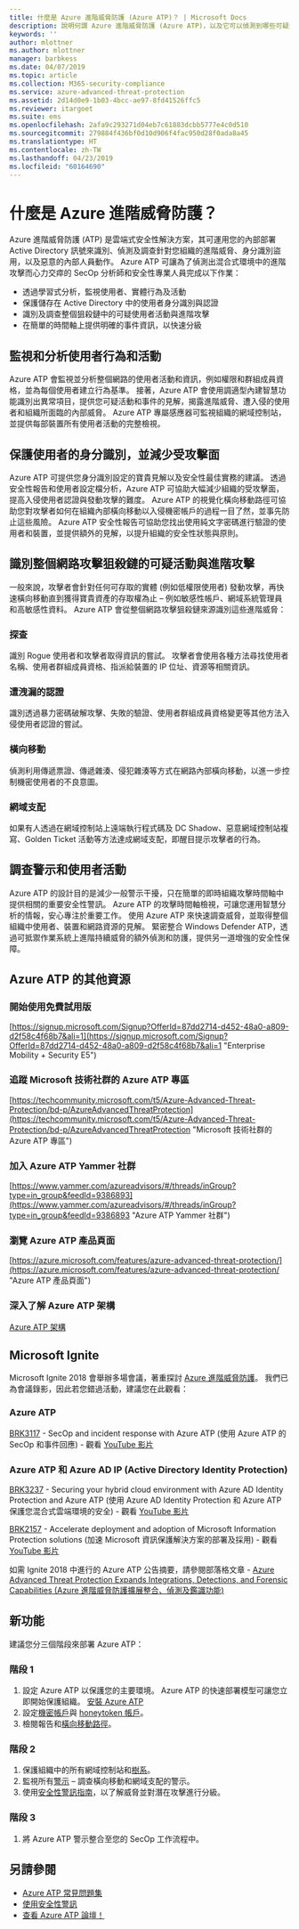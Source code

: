 ```yaml
---
title: 什麼是 Azure 進階威脅防護 (Azure ATP)？ | Microsoft Docs
description: 說明何謂 Azure 進階威脅防護 (Azure ATP)，以及它可以偵測到哪些可疑活動種類
keywords: ''
author: mlottner
ms.author: mlottner
manager: barbkess
ms.date: 04/07/2019
ms.topic: article
ms.collection: M365-security-compliance
ms.service: azure-advanced-threat-protection
ms.assetid: 2d14d0e9-1b03-4bcc-ae97-8fd41526ffc5
ms.reviewer: itargoet
ms.suite: ems
ms.openlocfilehash: 2afa9c293271d04eb7c61883dcbb5777e4c0d510
ms.sourcegitcommit: 279884f436bf0d10d906f4fac950d28f0ada8a45
ms.translationtype: HT
ms.contentlocale: zh-TW
ms.lasthandoff: 04/23/2019
ms.locfileid: "60164690"
---
```

# <a name="what-is-azure-advanced-threat-protection"></a>什麼是 Azure 進階威脅防護？
Azure 進階威脅防護 (ATP) 是雲端式安全性解決方案，其可運用您的內部部署 Active Directory 訊號來識別、偵測及調查針對您組織的進階威脅、身分識別盜用，以及惡意的內部人員動作。 Azure ATP 可讓為了偵測出混合式環境中的進階攻擊而心力交瘁的 SecOp 分析師和安全性專業人員完成以下作業：  
- 透過學習式分析，監視使用者、實體行為及活動  
- 保護儲存在 Active Directory 中的使用者身分識別與認證  
- 識別及調查整個狙殺鏈中的可疑使用者活動與進階攻擊 
- 在簡單的時間軸上提供明確的事件資訊，以快速分級 
 
## <a name="monitor-and-profile-user-behavior-and-activities"></a>監視和分析使用者行為和活動  
Azure ATP 會監視並分析整個網路的使用者活動和資訊，例如權限和群組成員資格，並為每個使用者建立行為基準。 接著，Azure ATP 會使用調適型內建智慧功能識別出異常項目，提供您可疑活動和事件的見解，揭露進階威脅、遭入侵的使用者和組織所面臨的內部威脅。 Azure ATP 專屬感應器可監視組織的網域控制站，並提供每部裝置所有使用者活動的完整檢視。 
 
## <a name="protect-user-identities-and-reduce-the-attack-surface"></a>保護使用者的身分識別，並減少受攻擊面   
Azure ATP 可提供您身分識別設定的寶貴見解以及安全性最佳實務的建議。 透過安全性報告和使用者設定檔分析，Azure ATP 可協助大幅減少組織的受攻擊面，提高入侵使用者認證與發動攻擊的難度。 Azure ATP 的視覺化橫向移動路徑可協助您對攻擊者如何在組織內部橫向移動以入侵機密帳戶的過程一目了然，並事先防止這些風險。 Azure ATP 安全性報告可協助您找出使用純文字密碼進行驗證的使用者和裝置，並提供額外的見解，以提升組織的安全性狀態與原則。  
 
## <a name="identify-suspicious-activities-and-advanced-attacks-across-the-cyber-attack-kill-chain"></a>識別整個網路攻擊狙殺鏈的可疑活動與進階攻擊 

一般來說，攻擊者會針對任何可存取的實體 (例如低權限使用者) 發動攻擊，再快速橫向移動直到獲得寶貴資產的存取權為止 – 例如敏感性帳戶、網域系統管理員和高敏感性資料。 Azure ATP 會從整個網路攻擊狙殺鏈來源識別這些進階威脅： 

### <a name="reconnaissance"></a>探查 
識別 Rogue 使用者和攻擊者取得資訊的嘗試。 攻擊者會使用各種方法尋找使用者名稱、使用者群組成員資格、指派給裝置的 IP 位址、資源等相關資訊。  

### <a name="compromised-credentials"></a>遭洩漏的認證
識別透過暴力密碼破解攻擊、失敗的驗證、使用者群組成員資格變更等其他方法入侵使用者認證的嘗試。  

### <a name="lateral-movements"></a>橫向移動
偵測利用傳遞票證、傳遞雜湊、侵犯雜湊等方式在網路內部橫向移動，以進一步控制機密使用者的不良意圖。  

### <a name="domain-dominance"></a>網域支配
如果有人透過在網域控制站上遠端執行程式碼及 DC Shadow、惡意網域控制站複寫、Golden Ticket 活動等方法達成網域支配，即醒目提示攻擊者的行為。

## <a name="investigate-alerts-and-user-activities"></a>調查警示和使用者活動  
Azure ATP 的設計目的是減少一般警示干擾，只在簡單的即時組織攻擊時間軸中提供相關的重要安全性警訊。 Azure ATP 的攻擊時間軸檢視，可讓您運用智慧分析的情報，安心專注於重要工作。 使用 Azure ATP 來快速調查威脅，並取得整個組織中使用者、裝置和網路資源的見解。 緊密整合 Windows Defender ATP，透過可抵禦作業系統上進階持續威脅的額外偵測和防護，提供另一道增強的安全性保障。  

## <a name="additional-resources-for-azure-atp"></a>Azure ATP 的其他資源  
### <a name="start-a-free-trial"></a>開始使用免費試用版  
[https://signup.microsoft.com/Signup?OfferId=87dd2714-d452-48a0-a809-d2f58c4f68b7&ali=1](https://signup.microsoft.com/Signup?OfferId=87dd2714-d452-48a0-a809-d2f58c4f68b7&ali=1 "Enterprise Mobility + Security E5")
 
### <a name="follow-azure-atp-on-microsoft-tech-community"></a>追蹤 Microsoft 技術社群的 Azure ATP 專區  
[https://techcommunity.microsoft.com/t5/Azure-Advanced-Threat-Protection/bd-p/AzureAdvancedThreatProtection](https://techcommunity.microsoft.com/t5/Azure-Advanced-Threat-Protection/bd-p/AzureAdvancedThreatProtection "Microsoft 技術社群的 Azure ATP 專區")
 
### <a name="join-the-azure-atp-yammer-community"></a>加入 Azure ATP Yammer 社群 
[https://www.yammer.com/azureadvisors/#/threads/inGroup?type=in_group&feedId=9386893](https://www.yammer.com/azureadvisors/#/threads/inGroup?type=in_group&feedId=9386893 "Azure ATP Yammer 社群")
 
### <a name="visit-the-azure-atp-product-page"></a>瀏覽 Azure ATP 產品頁面  
[https://azure.microsoft.com/features/azure-advanced-threat-protection/](https://azure.microsoft.com/features/azure-advanced-threat-protection/ "Azure ATP 產品頁面")

### <a name="learn-more-about-azure-atp-architecture"></a>深入了解 Azure ATP 架構
 [Azure ATP 架構](atp-architecture.md)
 
## <a name="microsoft-ignite"></a>Microsoft Ignite
Microsoft Ignite 2018 會舉辦多場會議，著重探討 [Azure 進階威脅防護](https://myignite.techcommunity.microsoft.com/sessions?q=Azure%2520Advanced%2520Threat%2520Protection&t=%257B%2522from%2522%253A%25222018-09-23T08%253A00%253A00-04%253A00%2522%252C%2522to%2522%253A%25222018-09-28T19%253A00%253A00-04%253A00%2522%257D)。 我們已為會議錄影，因此若您錯過活動，建議您在此觀看：

### <a name="azure-atp"></a>Azure ATP 
[BRK3117](https://myignite.techcommunity.microsoft.com/sessions/65780?source=sessions#ignite-html-anchor) - SecOp and incident response with Azure ATP (使用 Azure ATP 的 SecOp 和事件回應) - 觀看 [YouTube 影片](https://www.youtube.com/watch?v=QXZIfH0wP3Q)

### <a name="azure-atp-and-azure-ad-ip-active-directory-identity-protection"></a>Azure ATP 和 Azure AD IP (Active Directory Identity Protection)
[BRK3237](https://myignite.techcommunity.microsoft.com/sessions/64523?source=sessions#ignite-html-anchor) - Securing your hybrid cloud environment with Azure AD Identity Protection and Azure ATP (使用 Azure AD Identity Protection 和 Azure ATP 保護您混合式雲端環境的安全) - 觀看 [YouTube 影片](https://www.youtube.com/watch?v=X7CXaok6GbM)

[BRK2157](https://myignite.techcommunity.microsoft.com/sessions/65776?source=sessions#ignite-html-anchor) - Accelerate deployment and adoption of Microsoft Information Protection solutions (加速 Microsoft 資訊保護解決方案的部署及採用) - 觀看 [YouTube 影片](https://www.youtube.com/watch?v=Foh-XDVbPog)

如需 Ignite 2018 中進行的 Azure ATP 公告摘要，請參閱部落格文章 - [Azure Advanced Threat Protection Expands Integrations, Detections, and Forensic Capabilities (Azure 進階威脅防護擴展整合、偵測及鑑識功能)](https://techcommunity.microsoft.com/t5/Enterprise-Mobility-Security/Azure-Advanced-Threat-Protection-Expands-Integrations-Detections/ba-p/262409)

## <a name="whats-next"></a>新功能 

建議您分三個階段來部署 Azure ATP：  

### <a name="phase-1"></a>階段 1

1. 設定 Azure ATP 以保護您的主要環境。 Azure ATP 的快速部署模型可讓您立即開始保護組織。 [安裝 Azure ATP](install-atp-step1.md)  
2. 設定[機密帳戶](sensitive-accounts.md)與 [honeytoken 帳戶](install-atp-step7.md)。
3. 檢閱報告和[橫向移動路徑](use-case-lateral-movement-path.md)。  


### <a name="phase-2"></a>階段 2

1. 保護組織中的所有網域控制站和[樹系](atp-multi-forest.md)。  
2.  監視所有[警示](working-with-suspicious-activities.md) – 調查橫向移動和網域支配的警示。  
3. 使用[安全性警訊指南](suspicious-activity-guide.md)，以了解威脅並對潛在攻擊進行分級。


### <a name="phase-3"></a>階段 3

1. 將 Azure ATP 警示整合至您的 SecOp 工作流程中。

## <a name="see-also"></a>另請參閱
- [Azure ATP 常見問題集](atp-technical-faq.md)
- [使用安全性警訊](working-with-suspicious-activities.md)
- [查看 Azure ATP 論壇！](https://aka.ms/azureatpcommunity)
